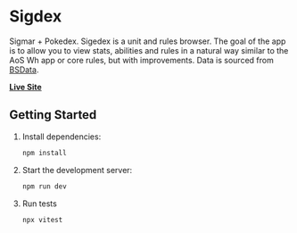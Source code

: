 # Sigdex

Sigmar + Pokedex. Sigedex is a unit and rules browser. The goal of the app is to allow you to view stats, abilities and rules in a natural way similar to the AoS Wh app or core rules, but with improvements. Data is sourced from [BSData](https://github.com/BSData/age-of-sigmar-4th).

[**Live Site**](https://verra.xyz/sigdex/)

## Getting Started

1. Install dependencies:
   ```bash
   npm install
   ```
2. Start the development server:
   ```bash
   npm run dev
   ```
3. Run tests
   ```bash
   npx vitest
   ```
